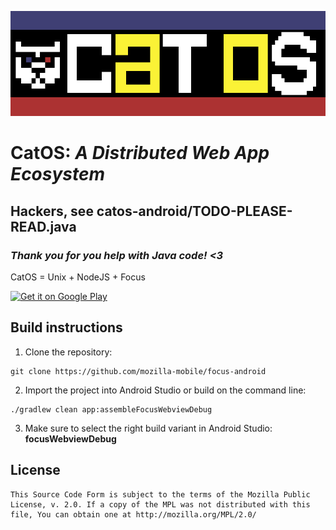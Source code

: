 ![CatOS](https://github.com/kcallow/CatOS/raw/master/logo.png "CatOS Logo") 
# CatOS: _A Distributed Web App Ecosystem_
## Hackers, see catos-android/TODO-PLEASE-READ.java ##
### _Thank you for you help with Java code! <3_ ###

CatOS = Unix + NodeJS + Focus 

<a href="https://play.google.com/store/apps/details?id=org.mozilla.focus" target="_blank"><img src="https://play.google.com/intl/en_us/badges/images/generic/en-play-badge.png" alt="Get it on Google Play" height="5"/></a>


Build instructions
------------------

1. Clone the repository:

  ```shell
  git clone https://github.com/mozilla-mobile/focus-android
  ```

2. Import the project into Android Studio or build on the command line:

  ```shell
  ./gradlew clean app:assembleFocusWebviewDebug
  ```

3. Make sure to select the right build variant in Android Studio: **focusWebviewDebug**

License
-------

    This Source Code Form is subject to the terms of the Mozilla Public
    License, v. 2.0. If a copy of the MPL was not distributed with this
    file, You can obtain one at http://mozilla.org/MPL/2.0/
